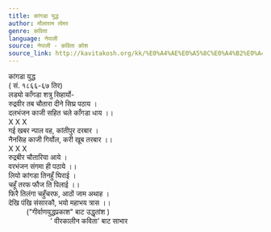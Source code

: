 ```yaml
---
title: कांगडा युद्ध
author: मौलाराम तोमर
genre: कविता
language: नेपाली
source: नेपाली - कविता कोश
source_link: http://kavitakosh.org/kk/%E0%A4%AE%E0%A5%8C%E0%A4%B2%E0%A4%BE%E0%A4%B0%E0%A4%BE%E0%A4%AE_%E0%A4%A4%E0%A5%8B%E0%A4%AE%E0%A4%B0
---
```


कांगडा युद्ध  
( सं. १८६६-६७ तिर)  
लड्यो काँगडा शत्रु सिहार्यो-  
रुद्रवीर तब चौतारा दीने सिघ्र पठाय ।  
दलभंजन काजी सहित चले काँगडा धाय ।।  
X X X  
गई खबर न्पाल वह, कांतीपुर दरबार ।  
नैनसिह काजी गिर्योल, करी खूब तरबार ।।  
X X X  
रुद्रबीर चौतारिया आये ।  
वरभंजन संगमा ही पठाये ।।  
लियो कांगडा तिनहुँ घिराई ।  
चहूँ तरफ फौज ति पिलाई ।।  
फिरै तिलंगा चहुँचरफ, आठों जाम अथाह ।  
देखि पंखि संसारकौ, भयो महाभय त्रास ।।  
         ("गीर्वाणयुद्धप्रकाश" बाट उद्धृतांश )  
                     ' वीरकालीन कविता' बाट साभार
